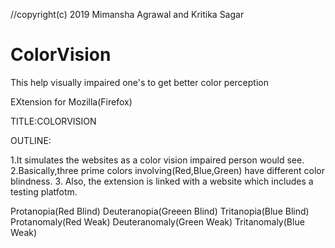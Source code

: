 //copyright(c) 2019  Mimansha Agrawal and Kritika Sagar

# ColorVision
This help visually impaired one's to get better color perception

EXtension for Mozilla(Firefox) 

TITLE:COLORVISION

OUTLINE:

1.It simulates the websites as a color vision impaired person would see.
2.Basically,three prime colors involving(Red,Blue,Green) have different color blindness.
3. Also, the extension is linked with a website which includes a testing platfotm.

Protanopia(Red Blind)
Deuteranopia(Greeen Blind)
Tritanopia(Blue Blind)
Protanomaly(Red Weak)
Deuteranomaly(Green Weak)
Tritanomaly(Blue Weak)

